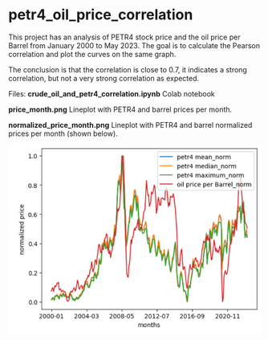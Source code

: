 # petr4_oil_price_correlation
This project has an analysis of PETR4 stock price and the oil price per Barrel from January 2000 to May 2023. The goal is to calculate the Pearson correlation and plot the curves on the same graph.

The conclusion is that the correlation is close to 0.7, it indicates a strong correlation, but not a very strong correlation as expected.

Files:
**crude_oil_and_petr4_correlation.ipynb**
Colab  notebook 

**price_month.png**
Lineplot with PETR4 and barrel prices per month.

**normalized_price_month.png**
Lineplot with PETR4 and barrel normalized prices per month (shown below).



![Graph1](https://github.com/amandaventurac/petr4_oil_price_correlation/blob/main/normalized_price_month.PNG?raw=true)




